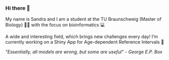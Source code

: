 ### Hi there 👋

My name is Sandra and I am a student at the TU Braunschweig (Master of Biology) 🌱🔬 with the focus on bioinformatics 💻 

A wide and interesting field, which brings new challenges every day! I’m currently working on a Shiny App for Age-dependent Reference Intervals 💉

_"Essentially, all models are wrong, but some are useful" - George E.P. Box_

<!--
![Sandra's github stats](https://github-readme-stats.vercel.app/api?username=SandraKla&show_icons=true&theme=dracula) 
**SandraKla/SandraKla** is a ✨ _special_ ✨ repository because its `README.md` (this file) appears on your GitHub profile.

Here are some ideas to get you started:

- 🔭 I’m currently working on ...
- 🌱 I’m currently learning ...
- 👯 I’m looking to collaborate on ...
- 🤔 I’m looking for help with ...
- 💬 Ask me about ...
- 📫 How to reach me: ...
- 😄 Pronouns: ...
- ⚡ Fun fact: ...
-->
